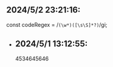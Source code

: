## 2024/5/2 23:21:16:
  const codeRegex = /```(\w*)([\s\S]*?)```/gi;
- ## 2024/5/1 13:12:55:
  4534645646